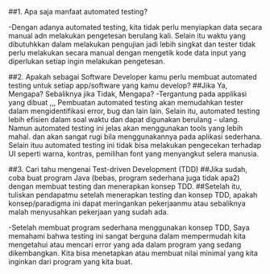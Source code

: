 ##1. Apa saja manfaat automated testing?

-Dengan adanya automated testing, kita tidak perlu menyiapkan data secara manual adn melakukan pengetesan berulang kali. 
Selain itu waktu yang dibutuhkkan dalam melakukan pengujian jadi lebih singkat dan tester tidak perlu melakukan secara manual dengan mengetik kode 
data input yang diperlukan setiap ingin melakukan pengetesan.


##2. Apakah sebagai Software Developer kamu perlu membuat automated testing untuk setiap app/software yang kamu develop?
##Jika Ya, Mengapa? Sebaliknya jika Tidak, Mengapa?
-Tergantung pada applikasi yang dibuat ,,, 
Pembuatan automated testing akan memudahkan tester dalam mengidentifikasi error, bug dan lain lain.
Selain itu, automated testing lebih efisien dalam soal waktu dan dapat digunakan berulang - ulang.
Namun automated testing ini jelas akan menggunakan tools yang lebih mahal. dan akan sangat rugi bila menggunakannya pada aplikasi
sederhana. Selain ituu automated testing ini tidak bisa melakukan pengecekan terhadap UI seperti warna, kontras,
pemilihan font yang menyangkut selera manusia.

##3. Cari tahu mengenai Test-driven Development (TDD)
##Jika sudah, coba buat program Java (bebas, program sederhana juga tidak apa2) dengan membuat testing dan menerapkan konsep TDD.
##Setelah itu, tuliskan pendapatmu setelah menerapkan testing dan konsep TDD, apakah konsep/paradigma ini dapat meringankan pekerjaanmu atau sebaliknya malah menyusahkan pekerjaan yang sudah ada.

-Setelah membuat program sederhana menggunakan konsep TDD, Saya memahami bahwa testing ini sangat berguna dalam mempermudah kita mengetahui atau mencari error yang ada dalam program yang sedang dikembangkan. Kita bisa menetapkan atau membuat nilai minimal yang kita inginkan dari program yang kita buat.
